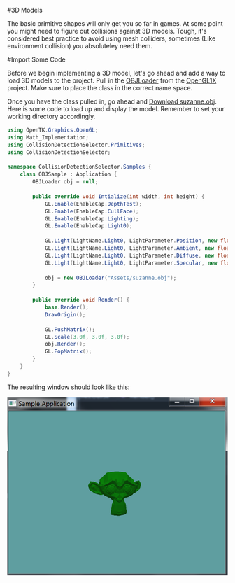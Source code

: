 #3D Models

The basic primitive shapes will only get you so far in games. At some point you might need to figure out collisions against 3D models. Tough, it's considered best practice to avoid using mesh colliders, sometimes (Like environment collision) you absoluteley need them.

#Import Some Code

Before we begin implementing a 3D model, let's go ahead and add a way to load 3D models to the project. Pull in the [OBJLoader](https://github.com/Mszauer/OpenGL1X/blob/master/GameApplication/OBJLoader.cs) from the [OpenGL1X](https://github.com/Mszauer/OpenGL1X) project. Make sure to place the class in the correct name space. 

Once you have the class pulled in, go ahead and [Download suzanne.obj](../Samples/suzanne.obj). Here is some code to load up and display the model. Remember to set your working directory accordingly.

```cs
using OpenTK.Graphics.OpenGL;
using Math_Implementation;
using CollisionDetectionSelector.Primitives;
using CollisionDetectionSelector;

namespace CollisionDetectionSelector.Samples {
    class OBJSample : Application {
        OBJLoader obj = null;

        public override void Intialize(int width, int height) {
            GL.Enable(EnableCap.DepthTest);
            GL.Enable(EnableCap.CullFace);
            GL.Enable(EnableCap.Lighting);
            GL.Enable(EnableCap.Light0);

            GL.Light(LightName.Light0, LightParameter.Position, new float[] { 0.0f, 0.5f, 0.5f, 0.0f });
            GL.Light(LightName.Light0, LightParameter.Ambient, new float[] { 0f, 1f, 0f, 1f });
            GL.Light(LightName.Light0, LightParameter.Diffuse, new float[] { 0f, 1f, 0f, 1f });
            GL.Light(LightName.Light0, LightParameter.Specular, new float[] { 1f, 1f, 1f, 1f });

            obj = new OBJLoader("Assets/suzanne.obj");
        }

        public override void Render() {
            base.Render();
            DrawOrigin();

            GL.PushMatrix();
            GL.Scale(3.0f, 3.0f, 3.0f);
            obj.Render();
            GL.PopMatrix();
        }
    }
}
```

The resulting window should look like this:

![susane](susane_sample.png)